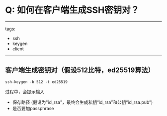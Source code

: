 # Q: 如何在客户端生成SSH密钥对？

---
tags:
  - ssh
  - keygen
  - client
---
## 客户端生成密钥对（假设512比特，ed25519算法）
```shell
ssh-keygen -b 512 -t ed25519
```
过程中，会提示输入
- 保存路径 (假设为"id_rsa"，最终会生成私钥“id_rsa”和公钥“id_rsa.pub”)
- 是否要加passphrase
